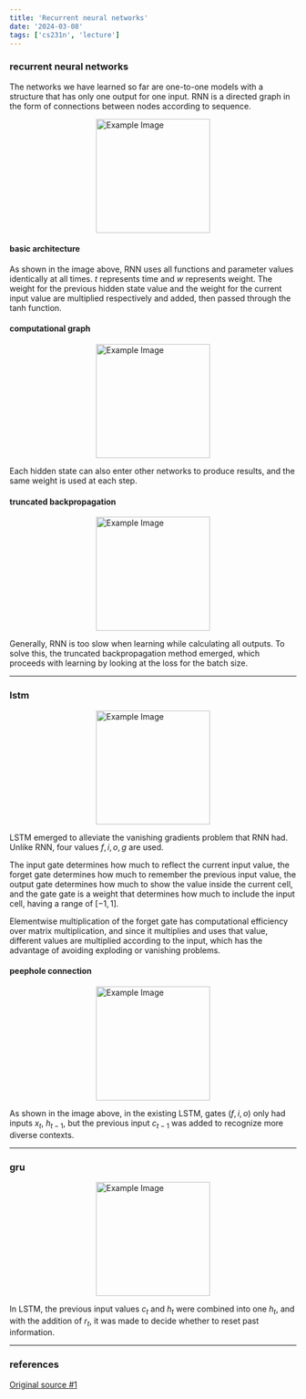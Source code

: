 ```yaml
---
title: 'Recurrent neural networks'
date: '2024-03-08'
tags: ['cs231n', 'lecture']
---
```


### recurrent neural networks

The networks we have learned so far are one-to-one models with a structure that has only one output for one input. RNN is a directed graph in the form of connections between nodes according to sequence.

<img src="https://media.geeksforgeeks.org/wp-content/uploads/20231204125839/What-is-Recurrent-Neural-Network-660.webp" alt="Example Image" style="display: block; margin: 0 auto; height:200;" />

#### basic architecture

As shown in the image above, RNN uses all functions and parameter values identically at all times. $t$ represents time and $w$ represents weight. The weight for the previous hidden state value and the weight for the current input value are multiplied respectively and added, then passed through the tanh function.

#### computational graph

<img src="https://velog.velcdn.com/images%2Ffbdp1202%2Fpost%2F0a65ec0d-523b-44f0-b623-68b32df51ce6%2Fcs231n-10-006-RNN_Computational_Graph.png" alt="Example Image" style="display: block; margin: 0 auto; height:200;" />

Each hidden state can also enter other networks to produce results, and the same weight is used at each step.

#### truncated backpropagation

<img src="https://velog.velcdn.com/images%2Ffbdp1202%2Fpost%2Fd3d85330-f560-4f6d-8309-77637fffc983%2Fcs231n-10-015-RNN_Truncated_Backpropagation_01.png" alt="Example Image" style="display: block; margin: 0 auto; height:200;" />

Generally, RNN is too slow when learning while calculating all outputs. To solve this, the truncated backpropagation method emerged, which proceeds with learning by looking at the loss for the batch size.

---

### lstm

<img src="https://velog.velcdn.com/images%2Ffbdp1202%2Fpost%2F039aa5bc-7e2b-4792-8f68-066af0e8836b%2Fcs231n-10-038-LSTM_03.png" alt="Example Image" style="display: block; margin: 0 auto; height:200;" />

LSTM emerged to alleviate the vanishing gradients problem that RNN had. Unlike RNN, four values $f, i, o, g$ are used.

The input gate determines how much to reflect the current input value, the forget gate determines how much to remember the previous input value, the output gate determines how much to show the value inside the current cell, and the gate gate is a weight that determines how much to include the input cell, having a range of $[-1, 1]$.

Elementwise multiplication of the forget gate has computational efficiency over matrix multiplication, and since it multiplies and uses that value, different values are multiplied according to the input, which has the advantage of avoiding exploding or vanishing problems.

#### peephole connection

<img src="https://velog.velcdn.com/images%2Ffbdp1202%2Fpost%2F8f9cf7a3-2c49-48f2-a83e-650dea5a60b8%2Fcs231n-10-045-LSTM_peephole_02.png" alt="Example Image" style="display: block; margin: 0 auto; height:200;" />

As shown in the image above, in the existing LSTM, gates ($f,i,o$) only had inputs $x_t$, $h_{t-1}$, but the previous input $c_{t-1}$ was added to recognize more diverse contexts.

---

### gru

<img src="https://velog.velcdn.com/images%2Ffbdp1202%2Fpost%2Ffe879e68-95a4-4511-8615-237261712eaf%2Fcs231n-10-047-GRU_02.png" alt="Example Image" style="display: block; margin: 0 auto; height:200;" />

In LSTM, the previous input values $c_t$ and $h_t$ were combined into one $h_t$, and with the addition of $r_t$, it was made to decide whether to reset past information.

---

### references

[Original source #1](https://youtu.be/6niqTuYFZLQ?si=o1lItiqsSsOgap2K)



